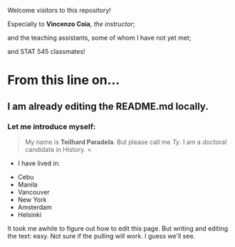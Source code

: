 Welcome visitors to this repository!

Especially to **Vincenzo Coia**, 
*the instructor*;

and the teaching assistants, 
some of whom I have not yet met;

and STAT 545 classmates!

# From this line on...

## I am already editing the README.md locally.

### Let me introduce myself:

> My name is **Teilhard Paradela**.
But please call me *Ty*.
I am a doctoral candidate in History. <

* I have lived in:
+ Cebu
+ Manila
+ Vancouver
+ New York
+ Amsterdam
+ Helsinki

It took me awhile to figure out how to edit this page. But writing and editing the text: easy. 
Not sure if the pulling will work. I guess we'll see.
